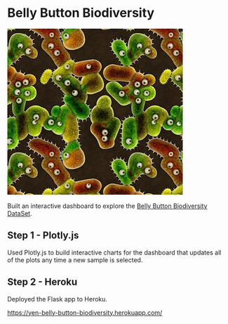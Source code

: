 # Belly Button Biodiversity

![Bacteria by filterforge.com](Images/bacteria_by_filterforgedotcom.jpg)

Built an interactive dashboard to explore the [Belly Button Biodiversity DataSet](http://robdunnlab.com/projects/belly-button-biodiversity/).

## Step 1 - Plotly.js

Used Plotly.js to build interactive charts for the dashboard that updates all of the plots any time a new sample is selected.

## Step 2 - Heroku

Deployed the Flask app to Heroku.

https://yen-belly-button-biodiversity.herokuapp.com/
